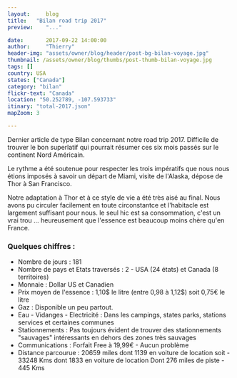 ```yaml
---
layout:     blog
title:   "Bilan road trip 2017"
preview:    "..."

date:       2017-09-22 14:00:00
author:     "Thierry"
header-img: "assets/owner/blog/header/post-bg-bilan-voyage.jpg"
thumbnail: /assets/owner/blog/thumbs/post-thumb-bilan-voyage.jpg
tags: []
country: USA 
states: ["Canada"]
category: "bilan"
flickr-text: "Canada"
location: "50.252789, -107.593733"
itinary: "total-2017.json"
mapZoom: 3

---
```


Dernier article de type Bilan concernant notre road trip 2017. Difficile de trouver le bon superlatif qui pourrait résumer ces six mois passés sur le continent Nord Américain. 

Le rythme a été soutenue pour respecter les trois impératifs que nous nous étions imposés à savoir un départ de Miami, visite de l'Alaska, dépose de Thor à San Francisco.

Notre adaptation à Thor et à ce style de vie a été très aisé au final. Nous avons pu circuler facilement en toute circonstantce et l'habitacle est largement suffisant pour nous. le seul hic est sa consommation, c'est un vrai trou ... heureusement que l'essence est beaucoup moins chère qu'en France.







### Quelques chiffres :    

* Nombre de jours           : 181
* Nombre de pays et Etats traversés  : 2 - USA (24 états) et Canada (8 territoires)
* Monnaie                   : Dollar US et Canadien
* Prix moyen de l'essence   : 1,10$ le litre (entre 0,98 à 1,12$) soit 0,75€ le litre
* Gaz                       : Disponible un peu partout.
* Eau - Vidanges - Electricité    : Dans les campings, states parks, stations services et certaines communes
* Stationnements             : Pas toujours évident de trouver des stationnements "sauvages" intéressants en dehors des zones très sauvages
* Communications             : Forfait Free à 19,99€ - Aucun problème  
* Distance parcourue         : 20659 miles dont 1139 en voiture de location soit - 33248 Kms dont 1833 en voiture de location 
                               Dont 276 miles de piste - 445 Kms     
 


